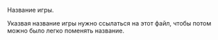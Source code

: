 Название игры.

Указвая название игры нужно ссылаться на этот файл, чтобы потом можно было легко поменять название.